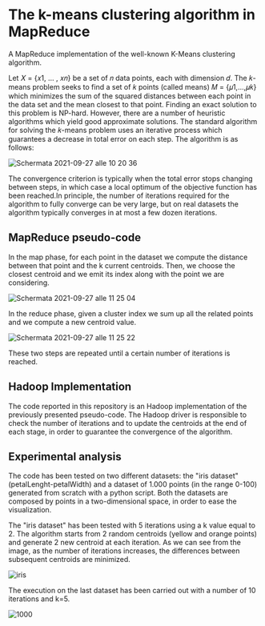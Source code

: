 # The k-means clustering algorithm in MapReduce

A MapReduce implementation of the well-known K-Means clustering algorithm.

Let 𝑋 = {𝑥1, ... , 𝑥𝑛} be a set of 𝑛 data points, each with dimension 𝑑. The 𝑘-means problem seeks to find a set of 𝑘 points (called means) 𝑀 = {𝜇1,...,𝜇𝑘} which minimizes the sum of the squared distances between each point in the data set and the mean closest to that point. Finding an exact solution to this problem is NP-hard. However, there are a number of heuristic algorithms which yield good approximate solutions. The standard algorithm for solving the 𝑘-means problem uses an iterative process which guarantees a decrease in total error on each step. The algorithm is as follows:

![Schermata 2021-09-27 alle 10 20 36](https://user-images.githubusercontent.com/73020009/134871128-72b472f7-6c75-4bfc-bb11-0371e9031efa.png)

The convergence criterion is typically when the total error stops changing between steps, in which case a local optimum of the objective function has been reached.In principle, the number of iterations required for the algorithm to fully converge can be very large, but on real datasets the algorithm typically converges in at most a few dozen iterations.

## MapReduce pseudo-code

In the map phase, for each point in the dataset we compute the distance between that point and the k current centroids. Then, we choose the closest centroid and we emit its index along with the point we are considering.

![Schermata 2021-09-27 alle 11 25 04](https://user-images.githubusercontent.com/73020009/134882095-148b07ba-fd56-4669-a183-39dc80ed49a8.png)

In the reduce phase, given a cluster index we sum up all the related points and we compute a new centroid value.

![Schermata 2021-09-27 alle 11 25 22](https://user-images.githubusercontent.com/73020009/134882015-46c0dd7a-bcc0-453e-b5bf-80dfc29407b4.png)

These two steps are repeated until a certain number of iterations is reached.

## Hadoop Implementation
The code reported in this repository is an Hadoop implementation of the previously presented pseudo-code. The Hadoop driver is responsible to check the number of iterations and to update the centroids at the end of each stage, in order to guarantee the convergence of the algorithm.

## Experimental analysis
The code has been tested on two different datasets: the "iris dataset" (petalLenght-petalWidth) and a dataset of 1.000 points (in the range 0-100) generated from scratch with a python script. Both the datasets are composed by points in a two-dimensional space, in order to ease the visualization.

The "iris dataset" has been tested with 5 iterations using a k value equal to 2. The algorithm starts from 2 random centroids (yellow and orange points) and generate 2 new centroid at each iteration. As we can see from the image, as the number of iterations increases, the differences between subsequent centroids are minimized.

![iris](https://user-images.githubusercontent.com/73020009/134887759-af00103a-0322-44b1-b3a0-cd37605ab7cf.png)

The execution on the last dataset has been carried out with a number of 10 iterations and k=5.

![1000](https://user-images.githubusercontent.com/73020009/134888001-f667bba6-4fd6-43af-a11a-91ab7f4fb542.png)

